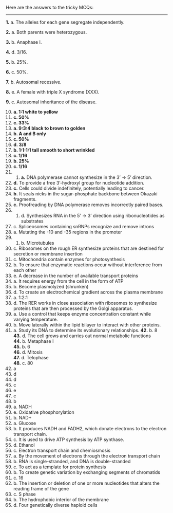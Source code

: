 Here are the answers to the tricky MCQs:  

---

**1.** a. The alleles for each gene segregate independently.  

**2.** a. Both parents were heterozygous.  

**3.** b. Anaphase I.  

**4.** d. 3/16.  

**5.** b. 25%.  

**6.** c. 50%.  

**7.** b. Autosomal recessive.  

**8.** e. A female with triple X syndrome (XXX).  

**9.** c. Autosomal inheritance of the disease.  


10. **a. 1:1 white to yellow**  
11. **c. 50%**  
12. **c. 33%**  
13. **a. 9:3:4 black to brown to golden**  
14. **b. A and B only**  
15. **c. 50%**  
16. **d. 3/8**  
17. **b. 1:1:1:1 tall smooth to short wrinkled**  
18. **c. 1/16**  
19. **b. 25%**  
20. **c. 1/16**
21. 1. **a.** DNA polymerase cannot synthesize in the 3’ → 5’ direction.  
22. **d.** To provide a free 3’-hydroxyl group for nucleotide addition.  
23. **c.** Cells could divide indefinitely, potentially leading to cancer.  
24. **b.** It seals nicks in the sugar-phosphate backbone between Okazaki fragments.  
25. **c.** Proofreading by DNA polymerase removes incorrectly paired bases.
26. 1. d. Synthesizes RNA in the 5’ → 3’ direction using ribonucleotides as substrates  
27. c. Spliceosomes containing snRNPs recognize and remove introns  
28. a. Mutating the -10 and -35 regions in the promoter
29. 1. b. Microtubules  
30. c. Ribosomes on the rough ER synthesize proteins that are destined for secretion or membrane insertion  
31. c. Mitochondria contain enzymes for photosynthesis  
32. b. To ensure that enzymatic reactions occur without interference from each other
33. e. A decrease in the number of available transport proteins  
34. a. It requires energy from the cell in the form of ATP  
35. b. Become plasmolyzed (shrunken)  
36. d. To create an electrochemical gradient across the plasma membrane
37. a. 1:2:1  
38. d. The RER works in close association with ribosomes to synthesize proteins that are then processed by the Golgi apparatus.  
39. a. Use a control that keeps enzyme concentration constant while varying temperature.  
40. b. Move laterally within the lipid bilayer to interact with other proteins.  
41. a. Study its DNA to determine its evolutionary relationships.
**42.** b. 8  
**43.** d. The cell grows and carries out normal metabolic functions  
**44.** b. Metaphase I  
**45.** b. 6  
**46.** d. Mitosis  
**47.** d. Telophase  
**48.** c. 80
49. a  
50. d  
51. d  
52. c  
53. e  
54. c  
55. b
56. a. NADH  
57. e. Oxidative phosphorylation  
58. b. NAD+  
59. a. Glucose  
60. b. It produces NADH and FADH2, which donate electrons to the electron transport chain.  
61. c. It is used to drive ATP synthesis by ATP synthase.  
62. d. Ethanol
63. c. Electron transport chain and chemiosmosis  
64. a. By the movement of electrons through the electron transport chain  
65. b. RNA is single-stranded, and DNA is double-stranded  
66. c. To act as a template for protein synthesis  
67. b. To create genetic variation by exchanging segments of chromatids  
68. c. 16  
69. b. The insertion or deletion of one or more nucleotides that alters the reading frame of the gene  
70. c. S phase  
71. b. The hydrophobic interior of the membrane  
72. d. Four genetically diverse haploid cells
